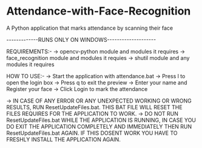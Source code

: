 # Attendance-with-Face-Recognition
A Python application that marks attendance by scanning their face

-------------RUNS ONLY ON WINDOWS--------------------

REQUIREMENTS:-
-> opencv-python module and modules it requires
-> face_recognition module and modules it requies
-> shutil module and any modules it requires

HOW TO USE:-
-> Start the application with attendance.bat
-> Press l to open the login box
-> Press q to exit the preview
-> Enter your name and Register your face
-> Click Login to mark the attendance

-> IN CASE OF ANY ERROR OR ANY UNEXPECTED WORKING OR WRONG RESULTS, RUN ResetUpdateFiles.bat. THIS BAT FILE WILL RESET THE FILES REQUIRES FOR THE APPLICATION TO WORK.
-> DO NOT RUN ResetUpdateFiles.bat WHILE THE APPLICATION IS RUNNING, IN CASE YOU DO EXIT THE APPLICATION COMPLETELY AND IMMEDIATELY THEN RUN ResetUpdateFiles.bat AGAIN. IF THIS DOSENT WORK YOU HAVE TO FRESHLY INSTALL THE APPLICATION AGAIN.

